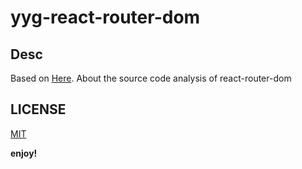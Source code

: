 # yyg-react-router-dom

## Desc

Based on [Here](https://blog.yyge.top/2019/01/24/react-router-dom%E6%BA%90%E7%A0%81%E8%A7%A3%E6%9E%90(%E4%B8%80)%20-%E5%BC%80%E7%AF%87/). About the source code analysis of react-router-dom

## LICENSE

[MIT](./LICENSE)

**enjoy!**